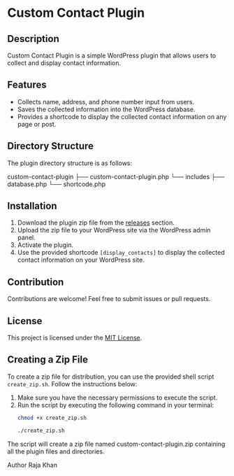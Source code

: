 # Custom Contact Plugin

## Description
Custom Contact Plugin is a simple WordPress plugin that allows users to collect and display contact information.

## Features
- Collects name, address, and phone number input from users.
- Saves the collected information into the WordPress database.
- Provides a shortcode to display the collected contact information on any page or post.

## Directory Structure
The plugin directory structure is as follows:

custom-contact-plugin
├── custom-contact-plugin.php
└── includes
├── database.php
└── shortcode.php




## Installation
1. Download the plugin zip file from the [releases](link-to-releases) section.
2. Upload the zip file to your WordPress site via the WordPress admin panel.
3. Activate the plugin.
4. Use the provided shortcode `[display_contacts]` to display the collected contact information on your WordPress site.

## Contribution
Contributions are welcome! Feel free to submit issues or pull requests.

## License
This project is licensed under the [MIT License](LICENSE).

## Creating a Zip File
To create a zip file for distribution, you can use the provided shell script `create_zip.sh`. Follow the instructions below:
1. Make sure you have the necessary permissions to execute the script.
2. Run the script by executing the following command in your terminal:
   ```bash
   chmod +x create_zip.sh

   ./create_zip.sh


The script will create a zip file named custom-contact-plugin.zip containing all the plugin files and directories.


Author
Raja Khan

 
